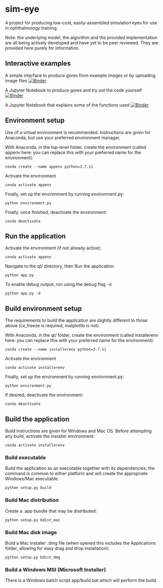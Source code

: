 # sim-eye
A project for producing low-cost, easily-assembled simulation eyes for use in ophthalmology training.

Note: the underlying model, the algorithm and the provided implementation are all being actively developed and have yet to be peer reviewed. They are provided here purely for information.

## Interactive examples
A simple interface to produce gores from example images or by uploading image files
[![Binder](https://mybinder.org/badge_logo.svg)](https://mybinder.org/v2/gh/stuwilmur/sim-eye/HEAD?urlpath=voila%2Frender%2FInterface.ipynb)

A Jupyter Notebook to produce gores and try out the code yourself
[![Binder](https://mybinder.org/badge_logo.svg)](https://mybinder.org/v2/gh/stuwilmur/sim-eye/HEAD?filepath=Interface.ipynb)

A Jupyter Notebook that explains some of the functions used
[![Binder](https://mybinder.org/badge_logo.svg)](https://mybinder.org/v2/gh/stuwilmur/sim-eye/HEAD?filepath=Example.ipynb)
## Environment setup
Use of a virtual environment is recommended. Instructions are given for Anaconda, but use your preferred environment manager.

With Anaconda, in the top-level folder, create the environment (called appenv here: you can replace this with your preferred name for the environment):
```
conda create --name appenv python=3.7.11
```
Activate the environment
```
conda activate appenv
```
Finally, set up the environment by running environment.py:
```
python environment.py
```
Finally, once finished, deactivate the environment:
```
conda deactivate
```
## Run the application
Activate the environment (if not already active):
```
conda activate appenv
```
Navigate to the qt/ directory, then Run the application:
```
python app.py
```
To enable debug output, run using the debug flag `-d`:
```
python app.py -d
```
## Build environment setup
The requirements to build the application are slightly different to those above (cx_freeze is required, matplotlib is not).

With Anaconda, in the qt/ folder, create the environment (called installerenv here: you can replace this with your preferred name for the environment):
```
conda create --name installerenv python=3.7.11
```
Activate the environment
```
conda activate installerenv
```
Finally, set up the environment by running environment.py:
```
python environment.py
```
If desired, deactivate the environment:
```
conda deactivate
```
## Build the application
Build instructions are given for Windows and Mac OS. Before attempting any build, activate the installer environment:
```
conda activate installerenv
```
### Build executable
Build the application as an executable together with its dependencies; the command is common to either platform and will create the appropriate Windows/Mac executable:
```
python setup.py build
```
### Build Mac distribution
Create a .app bundle that may be distributed:
```
python setup.py bdist_mac
```
### Build Mac disk image
Build a Mac installer .dmg file (when opened this includes the Applications folder, allowing for easy drag and drop installation):
```
python setup.py bdist_dmg
```
### Build a Windows MSI (Microsoft Installer)
There is a Windows batch script app/build.bat which will perform the build. 
